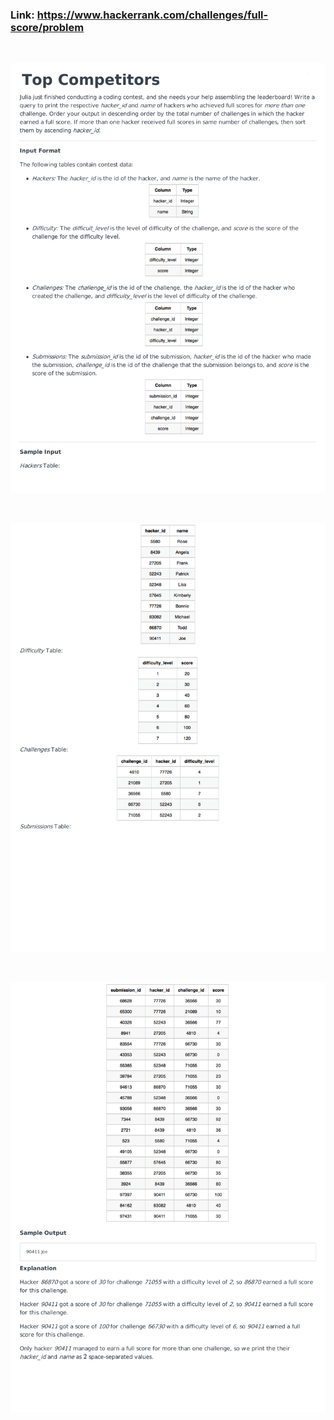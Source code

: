 ### Link: https://www.hackerrank.com/challenges/full-score/problem

&nbsp;

![](full-score-English-1.png)

&nbsp;

![](full-score-English-2.png)

&nbsp;

![](full-score-English-3.png)
